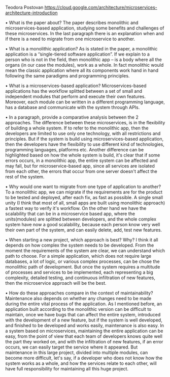 Teodora Postovan
https://cloud.google.com/architecture/microservices-architecture-introduction

•	What is the paper about? 
The paper describes monolithic and microservices-based application, studying some benefits and challenges of these microservices. In the last paragraph there is an explanation when and if there is a need to migrate from one microservice to another.

•	What is a monolithic application? 
As is stated in the paper, a monolithic application is a ‘’single-tiered software application”. If we explain to a person who is not in the field, then monolithic app – is a body where all the organs (in our case the modules), work as a whole. In fact monolithic would mean the classic application where all its components work hand in hand following the same paradigms and programming principles.

•	What is a microservices-based application? 
Microservices-based applications has the workflow splitted between a set of small and independent modules that perform and execute their own features. Moreover, each module can be written in a different programming language, has a database and communicate with the system through APIs.

•	In a paragraph, provide a comparative analysis between the 2 approaches. 
The difference between these microservices, is in the flexibility of building a whole system. If to refer to the monolithic app, then the developers are limited to use only one technology, with all restrictions and principles. But if the system is build using microservices-based application, then the developers have the flexibility to use different kind of technologies, programming languages, platforms etc. 
Another difference can be highlighted based on how the whole system is build, it's clear that if some errors occurs, in a monolithic app, the entire system can be affected and may fall, but for microservice-based app, since all services are isolated from each other, the errors that occur from one server doesn't affect the rest of the system.

•	Why would one want to migrate from one type of application to another?
To a monolithic app, we can migrate if the requirements are for the product to be tested and deployed, after each fix, as fast as possible. A single small unity (I think that most of all, small apps are built using monolithic approach) a fastest way to verify it's workflow. On the other hand we have the scalability that can be in a microservice based app, where the units(modules) are splitted between developers, and the whole complex system have now a good scalability, because each person know very well their own part of the system, and can easily delete, add, test new features.

•	When starting a new project, which approach is best? Why? 
I think it all depends on how complex the system needs to be developed. From the moment the requirements of the system are clear, we can understand which path to choose. For a simple application, which does not require large databases, a lot of logic, or various complex processes, can be chose the monolithic path of development. But once the system requires a multitude of processes and services to be implemented, each representing a big complexity, detailed testing, and continuous infiltration of new features, then the microservice approach will be the best.

•	How do these approaches compare in the context of maintainability?
Maintenance also depends on whether any changes need to be made during the entire vital process of the application. As I mentioned before, an application built according to the monolithic version can be difficult to maintain, once we have bugs that can affect the entire system, introduced with the development of a new feature, but if the system is well developed, and finished to be developed and works easily, maintenance is also easy. In a system based on microservices, maintaining the entire application can be easy, from the point of view that each team of developers knows quite well the part they worked on, and with the infiltration of new features, if an error occurs, we can easily target the service where it appeared. But maintenance in this large project, divided into multiple modules, can become more difficult, let's say, if a developer who does not know how the system works as a whole, and how the services relate to each other, will have full responsibility for maintaining all this huge project.

